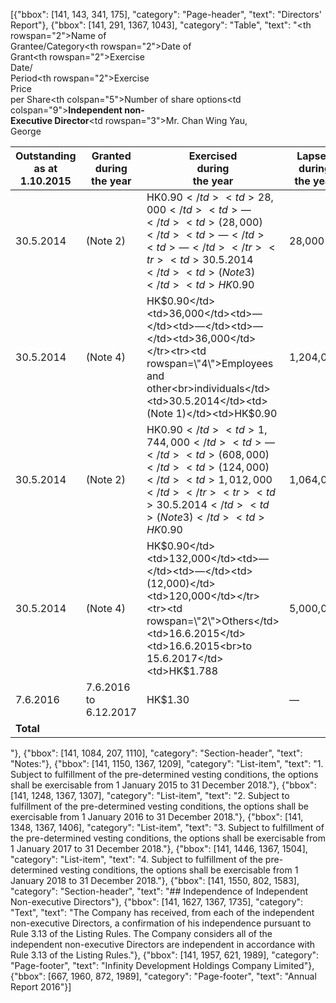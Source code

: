 [{"bbox": [141, 143, 341, 175], "category": "Page-header", "text": "Directors' Report"}, {"bbox": [141, 291, 1367, 1043], "category": "Table", "text": "<table><thead><tr><th rowspan=\"2\">Name of<br>Grantee/Category</th><th rowspan=\"2\">Date of<br>Grant</th><th rowspan=\"2\">Exercise<br>Date/<br>Period</th><th rowspan=\"2\">Exercise<br>Price<br>per Share</th><th colspan=\"5\">Number of share options</th></tr><tr><th>Outstanding<br>as at<br>1.10.2015</th><th>Granted<br>during<br>the year</th><th>Exercised<br>during<br>the year</th><th>Lapsed<br>during<br>the year</th><th>Outstanding<br>as at<br>30.9.2016</th></tr></thead><tbody><tr><td colspan=\"9\"><strong>Independent non-<br>Executive Director</strong></td></tr><tr><td rowspan=\"3\">Mr. Chan Wing Yau,<br>George</td><td>30.5.2014</td><td>(Note 2)</td><td>HK$0.90</td><td>28,000</td><td>—</td><td>(28,000)</td><td>—</td><td>—</td></tr><tr><td>30.5.2014</td><td>(Note 3)</td><td>HK$0.90</td><td>28,000</td><td>—</td><td>—</td><td>—</td><td>28,000</td></tr><tr><td>30.5.2014</td><td>(Note 4)</td><td>HK$0.90</td><td>36,000</td><td>—</td><td>—</td><td>—</td><td>36,000</td></tr><tr><td rowspan=\"4\">Employees and other<br>individuals</td><td>30.5.2014</td><td>(Note 1)</td><td>HK$0.90</td><td>1,204,000</td><td>—</td><td>(1,172,000)</td><td>(24,000)</td><td>8,000</td></tr><tr><td>30.5.2014</td><td>(Note 2)</td><td>HK$0.90</td><td>1,744,000</td><td>—</td><td>(608,000)</td><td>(124,000)</td><td>1,012,000</td></tr><tr><td>30.5.2014</td><td>(Note 3)</td><td>HK$0.90</td><td>1,064,000</td><td>—</td><td>—</td><td>(120,000)</td><td>944,000</td></tr><tr><td>30.5.2014</td><td>(Note 4)</td><td>HK$0.90</td><td>132,000</td><td>—</td><td>—</td><td>(12,000)</td><td>120,000</td></tr><tr><td rowspan=\"2\">Others</td><td>16.6.2015</td><td>16.6.2015<br>to 15.6.2017</td><td>HK$1.788</td><td>5,000,000</td><td>—</td><td>—</td><td>—</td><td>5,000,000</td></tr><tr><td>7.6.2016</td><td>7.6.2016<br>to 6.12.2017</td><td>HK$1.30</td><td>—</td><td>6,000,000</td><td>—</td><td>—</td><td>6,000,000</td></tr><tr><td><strong>Total</strong></td><td></td><td></td><td></td><td>9,696,000</td><td>6,000,000</td><td>(1,948,000)</td><td>(280,000)</td><td>13,468,000</td></tr></tbody></table>"}, {"bbox": [141, 1084, 207, 1110], "category": "Section-header", "text": "Notes:"}, {"bbox": [141, 1150, 1367, 1209], "category": "List-item", "text": "1. Subject to fulfillment of the pre-determined vesting conditions, the options shall be exercisable from 1 January 2015 to 31 December 2018."}, {"bbox": [141, 1248, 1367, 1307], "category": "List-item", "text": "2. Subject to fulfillment of the pre-determined vesting conditions, the options shall be exercisable from 1 January 2016 to 31 December 2018."}, {"bbox": [141, 1348, 1367, 1406], "category": "List-item", "text": "3. Subject to fulfillment of the pre-determined vesting conditions, the options shall be exercisable from 1 January 2017 to 31 December 2018."}, {"bbox": [141, 1446, 1367, 1504], "category": "List-item", "text": "4. Subject to fulfillment of the pre-determined vesting conditions, the options shall be exercisable from 1 January 2018 to 31 December 2018."}, {"bbox": [141, 1550, 802, 1583], "category": "Section-header", "text": "## Independence of Independent Non-executive Directors"}, {"bbox": [141, 1627, 1367, 1735], "category": "Text", "text": "The Company has received, from each of the independent non-executive Directors, a confirmation of his independence pursuant to Rule 3.13 of the Listing Rules. The Company considers all of the independent non-executive Directors are independent in accordance with Rule 3.13 of the Listing Rules."}, {"bbox": [141, 1957, 621, 1989], "category": "Page-footer", "text": "Infinity Development Holdings Company Limited"}, {"bbox": [667, 1960, 872, 1989], "category": "Page-footer", "text": "Annual Report 2016"}]